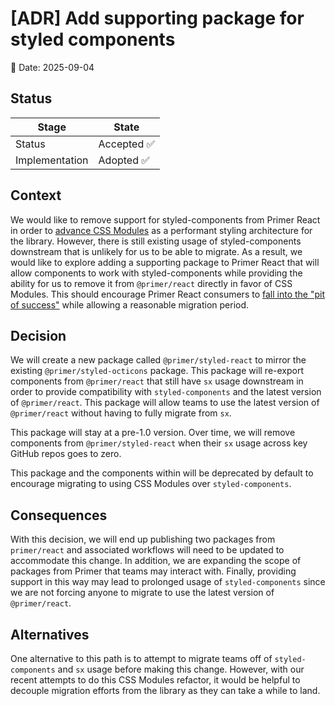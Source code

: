 # [ADR] Add supporting package for styled components

📆 Date: 2025-09-04

## Status

| Stage          | State                                                                                     |
| -------------- | ----------------------------------------------------------------------------------------- |
| Status         | Accepted ✅ <!-- Proposed ❓ OR Accepted ✅ OR Superseded by [LINK](https://) ⚠️ OR Deprecated ⛔ --> |
| Implementation | Adopted ✅ <!-- Not planned ⛔ OR Adoption awaiting in [LINK](https://) ⏸️ OR Adopted ✅ -->         |

## Context

<!-- Provide background information and the reasons for this decision. What are the business, technical, or other drivers that motivated this decision? -->

We would like to remove support for styled-components from Primer React in order to [advance CSS Modules](https://github.com/primer/react/blob/main/contributor-docs/adrs/adr-016-css.md#decisions) as a performant styling architecture for the library.
However, there is still existing usage of styled-components downstream that is
unlikely for us to be able to migrate. As a result, we would like to explore
adding a supporting package to Primer React that will allow components to work
with styled-components while providing the ability for us to remove it from
`@primer/react` directly in favor of CSS Modules. This should encourage Primer React consumers to [fall into the "pit of success"](https://blog.codinghorror.com/falling-into-the-pit-of-success/) while allowing a reasonable migration period.

## Decision

<!-- Clearly state the architectural decision that has been made. This includes details about the chosen solution. -->

We will create a new package called `@primer/styled-react` to mirror the
existing `@primer/styled-octicons` package. This package will re-export
components from `@primer/react` that still have `sx` usage downstream in order
to provide compatibility with `styled-components` and the latest version of
`@primer/react`. This package will allow teams to use the latest version of
`@primer/react` without having to fully migrate from `sx`.

This package will stay at a pre-1.0 version. Over time, we will remove
components from `@primer/styled-react` when their `sx` usage across key GitHub repos goes to zero.

This package and the components within will be deprecated by default to
encourage migrating to using CSS Modules over `styled-components`.

## Consequences

<!-- What are the consequences of this decision? Include both positive and negative outcomes. What trade-offs come with this decision? -->

With this decision, we will end up publishing two packages from `primer/react`
and associated workflows will need to be updated to accommodate this change. In
addition, we are expanding the scope of packages from Primer that teams may
interact with. Finally, providing support in this way may lead to prolonged
usage of `styled-components` since we are not forcing anyone to migrate to use
the latest version of `@primer/react`.

## Alternatives

<!-- Describe other options that were considered and why they were not chosen. This helps provide context and justification for the decision. -->

One alternative to this path is to attempt to migrate teams off of
`styled-components` and `sx` usage before making this change. However, with our
recent attempts to do this CSS Modules refactor, it would be helpful to decouple
migration efforts from the library as they can take a while to land.

